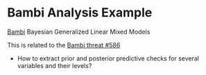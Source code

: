 # Bambi Analysis Example
[Bambi](https://bambinos.github.io/bambi/main/index.html) Bayesian Generalized Linear Mixed Models

This is related to the [Bambi threat #586](https://github.com/bambinos/bambi/issues/586#issuecomment-1315196418)
- How to extract prior and posterior predictive checks for several variables and their levels?

